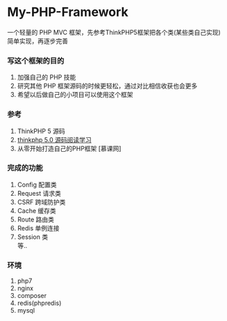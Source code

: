 # My-PHP-Framework  
一个轻量的 PHP MVC 框架，先参考ThinkPHP5框架把各个类(某些类自己实现)简单实现，再逐步完善  

### 写这个框架的目的  
1. 加强自己的 PHP 技能
2. 研究其他 PHP 框架源码的时候更轻松，通过对比相信收获也会更多
3. 希望以后做自己的小项目可以使用这个框架

### 参考  
1. ThinkPHP 5 源码 
2. [thinkphp 5.0 源码阅读学习](https://www.kancloud.cn/zmwtp/tp5/119422)
2. 从零开始打造自己的PHP框架 [慕课网]  
 

### 完成的功能
1. Config 配置类
2. Request 请求类
3. CSRF 跨域防护类
4. Cache 缓存类
5. Route 路由类
6. Redis 单例连接
7. Session 类  
等..

### 环境
1. php7
2. nginx
3. composer
4. redis(phpredis)
5. mysql